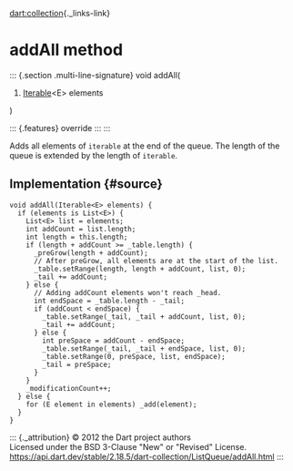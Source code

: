 [dart:collection](../../dart-collection/dart-collection-library){._links-link}

addAll method
=============

::: {.section .multi-line-signature}
void addAll(

1.  [Iterable](../../dart-core/iterable-class)\<E\> elements

)

::: {.features}
override
:::
:::

Adds all elements of `iterable` at the end of the queue. The length of
the queue is extended by the length of `iterable`.

Implementation {#source}
--------------

``` {.language-dart data-language="dart"}
void addAll(Iterable<E> elements) {
  if (elements is List<E>) {
    List<E> list = elements;
    int addCount = list.length;
    int length = this.length;
    if (length + addCount >= _table.length) {
      _preGrow(length + addCount);
      // After preGrow, all elements are at the start of the list.
      _table.setRange(length, length + addCount, list, 0);
      _tail += addCount;
    } else {
      // Adding addCount elements won't reach _head.
      int endSpace = _table.length - _tail;
      if (addCount < endSpace) {
        _table.setRange(_tail, _tail + addCount, list, 0);
        _tail += addCount;
      } else {
        int preSpace = addCount - endSpace;
        _table.setRange(_tail, _tail + endSpace, list, 0);
        _table.setRange(0, preSpace, list, endSpace);
        _tail = preSpace;
      }
    }
    _modificationCount++;
  } else {
    for (E element in elements) _add(element);
  }
}
```

::: {._attribution}
© 2012 the Dart project authors\
Licensed under the BSD 3-Clause \"New\" or \"Revised\" License.\
<https://api.dart.dev/stable/2.18.5/dart-collection/ListQueue/addAll.html>
:::
